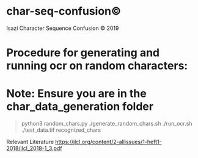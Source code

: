 # char-seq-confusion©
Isazi Character Sequence Confusion © 2019

# Procedure for generating and running ocr on random characters:
# Note: Ensure you are in the char_data_generation folder
> python3 random_chars.py
> ./generate_random_chars.sh
> ./run_ocr.sh ./test_data.tif recognized_chars

Relevant Literature
https://jlcl.org/content/2-allissues/1-heft1-2018/jlcl_2018-1_3.pdf
